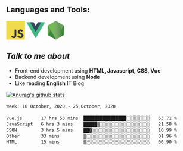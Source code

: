 ## **Languages and Tools:**      
<code><img height="50" src="https://raw.githubusercontent.com/github/explore/80688e429a7d4ef2fca1e82350fe8e3517d3494d/topics/javascript/javascript.png"></code>
<code><img height="50"  src="https://raw.githubusercontent.com/github/explore/80688e429a7d4ef2fca1e82350fe8e3517d3494d/topics/vue/vue.png"></code>
<code><img height="50"  src="https://raw.githubusercontent.com/github/explore/80688e429a7d4ef2fca1e82350fe8e3517d3494d/topics/nodejs/nodejs.png"></code>

## *Talk to me about*
- Front-end development using **HTML, Javascript, CSS, Vue**
- Backend development using **Node**
- Like reading **English** IT Blog    

[![Anurag's github stats](https://github-readme-stats.vercel.app/api?username=qdi5)](https://github.com/anuraghazra/github-readme-stats)    

<!--START_SECTION:waka-->
```text
Week: 18 October, 2020 - 25 October, 2020

Vue.js       17 hrs 53 mins  ████████████████░░░░░░░░░   63.71 % 
JavaScript   6 hrs 3 mins    █████▒░░░░░░░░░░░░░░░░░░░   21.58 % 
JSON         3 hrs 5 mins    ██▓░░░░░░░░░░░░░░░░░░░░░░   10.99 % 
Other        33 mins         ▒░░░░░░░░░░░░░░░░░░░░░░░░   01.96 % 
HTML         15 mins         ▒░░░░░░░░░░░░░░░░░░░░░░░░   00.90 % 
```
<!--END_SECTION:waka-->
